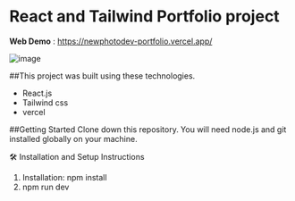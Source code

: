 # React and Tailwind Portfolio project

**Web Demo** : https://newphotodev-portfolio.vercel.app/


![image](https://github.com/user-attachments/assets/e81c8cac-3c4c-4369-ba65-5356f6f97840)


##This project was built using these technologies.

- React.js
- Tailwind css
- vercel


##Getting Started
Clone down this repository. You will need node.js and git installed globally on your machine.

🛠 Installation and Setup Instructions
1) Installation: npm install
2) npm run dev

